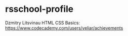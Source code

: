 # rsschool-profile
Dzmitry Litsvinau 
HTML CSS Basics: https://www.codecademy.com/users/veliar/achievements
